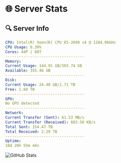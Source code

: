 # 🌐 Server Stats
## 🔍 Server Info
```yaml
CPU: Intel(R) Xeon(R) CPU E5-2699 v4 @ 1284.06GHz
CPU Usage: 0.30%
Cores: 44P | 88T
-----------------------------------
Memory:
Current Usage: 144.91 GB/503.74 GB
Available: 355.46 GB
-----------------------------------
Disk:
Current Usage: 24.40 GB/1.71 TB
Free: 1.60 TB
-----------------------------------
GPU:
No GPU detected
-----------------------------------
Network:
Current Transfer (Sent): 61.53 MB/s
Current Transfer (Received): 603.50 KB/s
Total Sent: 154.47 TB
Total Received: 2.29 TB
-----------------------------------
Uptime:
18d 20h 55m 44s
```
![GitHub Stats](https://img.shields.io/badge/Updated-2025-02-26_19:39:02-blue)